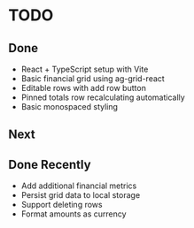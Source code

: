 # TODO

## Done
- React + TypeScript setup with Vite
- Basic financial grid using ag-grid-react
- Editable rows with add row button
- Pinned totals row recalculating automatically
- Basic monospaced styling

## Next

## Done Recently
- Add additional financial metrics
- Persist grid data to local storage
- Support deleting rows
- Format amounts as currency
